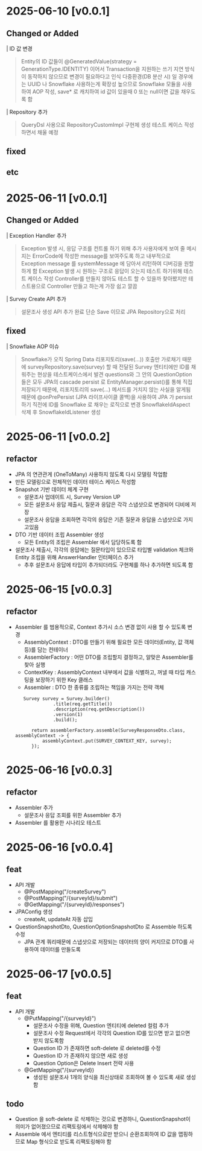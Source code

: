 # 2025-06-10 [v0.0.1]

## Changed or Added

| ID 값 변경
> Entity의 ID 값들이 @GeneratedValue(strategy = GenerationType.IDENTITY) 이어서
> Transaction을 지원하는 쓰기 지연 방식이 동작하지 않으므로 변경이 필요하다고 인식
> 다중환경(DB 분산 시) 일 경우에는 UUID 나 Snowflake 사용하는게 확장성 높으므로
> Snowflake 모듈을 사용하여 AOP 작성, save* 로 캐치하여 id 값이 있을때 0 또는 null이면 값을 채우도록 함

| Repository 추가
> QueryDsl 사용으로 RepositoryCustomImpl 구현체 생성
> 테스트 케이스 작성하면서 채울 예정

## fixed

## etc

# 2025-06-11 [v0.0.1]

## Changed or Added

| Exception Handler 추가
> Exception 발생 시, 응답 구조를 컨트롤 하기 위해 추가
> 사용자에게 보여 줄 메시지는 ErrorCode에 작성한 message를 보여주도록 하고
> 내부적으로 Exception message 를 systemMessage 에 담아서 리턴하여 디버깅을 원할하게 함
> Exception 발생 시 원하는 구조로 응답이 오는지 테스트 하기위해 테스트 케이스 작성
> Controller를 만들지 않아도 테스트 할 수 있을까 찾아봤지만 테스트용으로 Controller 만들고 하는게 가장 쉽고 깔끔

| Survey Create API 추가
> 설문조사 생성 API 추가 완료
> 단순 Save 이므로 JPA Repository으로 처리

## fixed

| Snowflake AOP 이슈
> Snowflake가 오직 Spring Data 리포지토리(save(...)) 호출만 가로채기 때문에
> surveyRepository.save(survey) 할 때 전달된 Survey 엔티티에만 ID를 채워주는 현상을 테스트케이스에서 발견
> questions와 그 안의 QuestionOption들은 모두 JPA의 cascade persist 로
> EntityManager.persist()를 통해 직접 저장되기 때문에, 리포지토리의 save(...) 메서드를 거치지 않는 사실을 알게됨
> 때문에 @onPrePersist (JPA 라이프사이클 콜백)을 사용하여 JPA 가 persist 하기 직전에 ID를 Snowflake 로 채우는 로직으로 변경
> SnowflakeIdAspect 삭제 후 SnowflakeIdListener 생성

# 2025-06-11 [v0.0.2]

## refactor

- JPA 의 연관관게 (OneToMany) 사용하지 않도록 다시 모델링 작업함
- 만든 모델링으로 전체적인 데이터 테이스 케이스 작성함
- Snapshot 기반 데이터 체계 구현
    - 설문조사 업데이트 시, Survey Version UP
    - 모든 설문조사 응답 제출시, 질문과 응답은 각각 스냅샷으로 변경되어 디비에 저장
    - 설문조사 응답을 조회하면 각각의 응답은 기존 질문과 응답을 스냅샷으로 가지고있음
- DTO 기반 데이터 조립 Assembler 생성
    - 모든 Entity의 조립은 Assembler 에서 담당하도록 함
- 설문조사 제출시, 각각의 응답에는 질문타입이 있으므로 타입별 validation 체크와 Entity 조립을 위해 AnswerHandler 인터페이스 추가
    - 추후 설문조사 응답에 타입이 추가되더라도 구현체를 하나 추가하면 되도록 함

# 2025-06-15 [v0.0.3]

## refactor

- Assembler 를 범용적으로, Context 추가시 소스 변경 없이 사용 할 수 있도록 변경
    - AssemblyContext :  DTO를 만들기 위해 필요한 모든 데이터(Entity, 값 객체 등)를 담는 컨테이너
    - AssemblerFactory : 어떤 DTO를 조립할지 결정하고, 알맞은 Assembler를 찾아 실행
    - ContextKey<T> : AssemblyContext 내부에서 값을 식별하고, 꺼낼 때 타입 캐스팅을 보장하기 위한 Key 클래스
    - Assembler<D> : DTO 한 종류를 조립하는 책임을 가지는 전략 객체
  ```
     Survey survey = Survey.builder()
                .title(req.getTitle())
                .description(req.getDescription())
                .version(1)
                .build();

        return assemblerFactory.assemble(SurveyResponseDto.class, assemblyContext -> {
            assemblyContext.put(SURVEY_CONTEXT_KEY, survey);
        });
  ```

# 2025-06-16 [v0.0.3]

## refactor

- Assembler 추가
    - 설문조사 응답 조회를 위한 Assembler 추가
- Assembler 를 활용한 시나리오 테스트

# 2025-06-16 [v0.0.4]
## feat
- API 개발
  - @PostMapping("/createSurvey")
  - @PostMapping("/{surveyId}/submit")
  - @GetMapping("/{surveyId}/responses")
- JPAConfig 생성
  - createAt, updateAt 자동 삽입
- QuestionSnapshotDto, QuestionOptionSnapshotDto 로 Assemble 하도록 수정
  - JPA 관계 쿼리때문에 스냅샷으로 저장되는 데이터의 양이 커지므로 DTO를 사용하여 데이터를 만들도록

# 2025-06-17 [v0.0.5]
## feat
- API 개발
  - @PutMapping("/{surveyId}")
    - 설문조사 수정을 위해, Question 엔티티에 deleted 컬럼 추가
    - 설문조사 수정 Request에서 각각의 Question ID를 있으면 받고 없으면 받지 않도록함
    - Question ID 가 존재하면 soft-delete 로 deleted를 수정
    - Question ID 가 존재하지 않으면 새로 생성
    - Question Option은 Delete Insert 전략 사용
  - @GetMapping("/{surveyId})
    - 생성된 설문조사 1개의 양식을 최신상태로 조회하여 볼 수 있도록 새로 생성함
## todo
- Question 을 soft-delete 로 삭제하는 것으로 변경하니, QuestionSnapshot이 의미가 없어졌으므로 리팩토링에서 삭제해야 함
- Assemble 에서 엔티티를 리스트형식으로만 받으니 순환조회하여 ID 값을 맵핑하므로 Map 형식으로 받도록 리팩토링해야 함